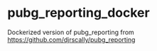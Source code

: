 # pubg_reporting_docker
Dockerized version of pubg_reporting from https://github.com/djrscally/pubg_reporting

